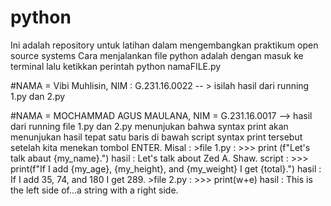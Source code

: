 # python
Ini adalah repository untuk latihan dalam mengembangkan praktikum open source systems
Cara menjalankan file python adalah dengan masuk ke terminal lalu ketikkan perintah python namaFILE.py

#NAMA = Vibi Muhlisin, NIM : G.231.16.0022 -- > isilah hasil dari running 1.py dan 2.py

#NAMA = MOCHAMMAD AGUS MAULANA, NIM = G.231.16.0017 -->
    hasil dari running file 1.py dan 2.py menunjukan bahwa syntax print akan menunjukan hasil tepat satu baris di bawah script syntax print 
    tersebut setelah kita menekan tombol ENTER. Misal :
    >file 1.py : >>> print (f"Let's talk abaut {my_name}.")
     hasil     : Let's talk about Zed A. Shaw.
     script    : >>> print(f"If I add {my_age}, {my_height}, and {my_weight} I get {total}.")
     hasil     : If I add 35, 74, and 180 I get 289.
    >file 2.py : >>> print(w+e)
     hasil     : This is the left side of...a string with a right side.
